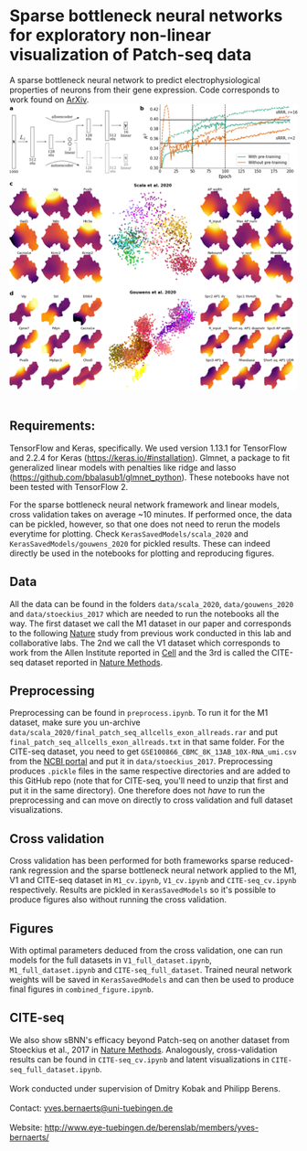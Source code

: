 # Sparse bottleneck neural networks for exploratory non-linear visualization of Patch-seq data
A sparse bottleneck neural network to predict electrophysiological properties of neurons from their gene expression.
Code corresponds to work found on [ArXiv](https://arxiv.org/abs/2006.10411).
![sBNN latent space visualisation](./figures/combined_figure.png)
<br><br>
## Requirements:

TensorFlow and Keras, specifically. We used version 1.13.1 for TensorFlow and 2.2.4 for Keras (https://keras.io/#installation).
Glmnet, a package to fit generalized linear models with penalties like ridge and lasso (https://github.com/bbalasub1/glmnet_python). These notebooks have not been tested with TensorFlow 2.

For the sparse bottleneck neural network framework and linear models, cross validation takes on average ~10 minutes. If performed once, the data can be pickled, however, so that one does not need to rerun the models everytime for plotting. Check `KerasSavedModels/scala_2020` and `KerasSavedModels/gouwens_2020` for pickled results. These can indeed directly be used in the notebooks for plotting and reproducing figures.


## Data
All the data can be found in the folders `data/scala_2020`, `data/gouwens_2020` and `data/stoeckius_2017` which are needed to run the notebooks all the way. The first dataset we call the M1 dataset in our paper and corresponds to the following [Nature](https://www.nature.com/articles/s41586-020-2907-3) study from previous work conducted in this lab and collaborative labs. The 2nd we call the V1 dataset which corresponds to work from the Allen Institute reported in [Cell](https://www.cell.com/cell/pdf/S0092-8674(20)31254-X.pdf) and the 3rd is called the CITE-seq dataset reported in [Nature Methods](https://www.nature.com/articles/nmeth.4380).

## Preprocessing
Preprocessing can be found in `preprocess.ipynb`. To run it for the M1 dataset, make sure you un-archive `data/scala_2020/final_patch_seq_allcells_exon_allreads.rar` and put `final_patch_seq_allcells_exon_allreads.txt` in that same folder. For the CITE-seq dataset, you need to get `GSE100866_CBMC_8K_13AB_10X-RNA_umi.csv` from the [NCBI portal](https://www.ncbi.nlm.nih.gov/geo/query/acc.cgi?acc=GSE100866) and put it in `data/stoeckius_2017`. Preprocessing produces `.pickle` files in the same respective directories and are added to this GitHub repo (note that for CITE-seq, you'll need to unzip that first and put it in the same directory). One therefore does not _have_ to run the preprocessing and can move on directly to cross validation and full dataset visualizations.

## Cross validation
Cross validation has been performed for both frameworks sparse reduced-rank regression and the sparse bottleneck neural network applied to the M1, V1 and CITE-seq dataset in `M1_cv.ipynb`, `V1_cv.ipynb` and `CITE-seq_cv.ipynb` respectively. Results are pickled in `KerasSavedModels` so it's possible to produce figures also without running the cross validation.

## Figures
With optimal parameters deduced from the cross validation, one can run models for the full datasets in `V1_full_dataset.ipynb`, `M1_full_dataset.ipynb` and `CITE-seq_full_dataset`. Trained neural network weights will be saved in `KerasSavedModels` and can then be used to produce final figures in `combined_figure.ipynb`.

## CITE-seq
We also show sBNN's efficacy beyond Patch-seq on another dataset from Stoeckius et al., 2017 in [Nature Methods](https://www.nature.com/articles/nmeth.4380). Analogously, cross-validation results can be found in `CITE-seq_cv.ipynb` and latent visualizations in `CITE-seq_full_dataset.ipynb`.
<br><br>
Work conducted under supervision of Dmitry Kobak and Philipp Berens.
<br><br>
Contact: yves.bernaerts@uni-tuebingen.de
<br><br>
Website: http://www.eye-tuebingen.de/berenslab/members/yves-bernaerts/
